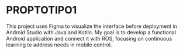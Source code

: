 # PROPTOTIPO1
This project uses Figma to visualize the interface before deployment in Android Studio with Java and Kotlin. My goal is to develop a functional Android application and connect it with ROS, focusing on continuous learning to address needs in mobile control.
